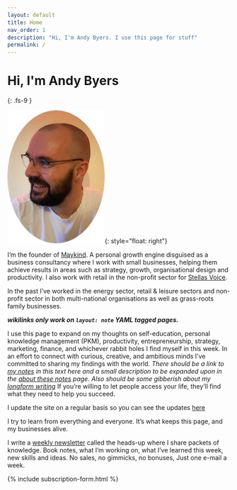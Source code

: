 ```yaml
---
layout: default
title: Home
nav_order: 1
description: "Hi, I'm Andy Byers. I use this page for stuff"
permalink: /
---
```


# Hi, I'm Andy Byers
{: .fs-9 }

![Andy Byers](assets/images/AndyByers1.png){: style="float: right"}

I’m the founder of [Maykind](https://maykind.com). A personal growth engine disguised as a business consultancy where I work with small businesses, helping them achieve results in areas such as strategy, growth, organisational design and productivity. I also work with retail in the non-profit sector for [Stellas Voice](https://stellasvoice.org.uk).

In the past I’ve worked in the energy sector, retail & leisure sectors and non-profit sector in both multi-national organisations as well as grass-roots family businesses.

***wikilinks only work on `layout: note` YAML tagged pages.***

I use this page to expand on my thoughts on self-education, personal knowledge management (PKM), productivity, entrepreneurship, strategy, marketing, finance, and whichever rabbit holes I find myself in this week. In an effort to connect with curious, creative, and ambitious minds I’ve committed to sharing my findings with the world. *There should be a link to [my notes](/notes) in this text here and a small description to be expanded upon in the [about these notes](/notes) page. Also should be some gibberish about my [longform writing](/essays)* If you’re willing to let people access your life, they’ll find what they need to help you succeed.

I update the site on a regular basis so you can see the updates [here](/updates)

I try to learn from everything and everyone. It’s what keeps this page, and my businesses alive.

I write a [weekly newsletter](/andybnet/newsletter) called the heads-up where I share packets of knowledge. Book notes, what I’m working on, what I’ve learned this week, new skills and ideas. No sales, no gimmicks, no bonuses, Just one e-mail a week.

{% include subscription-form.html %}
